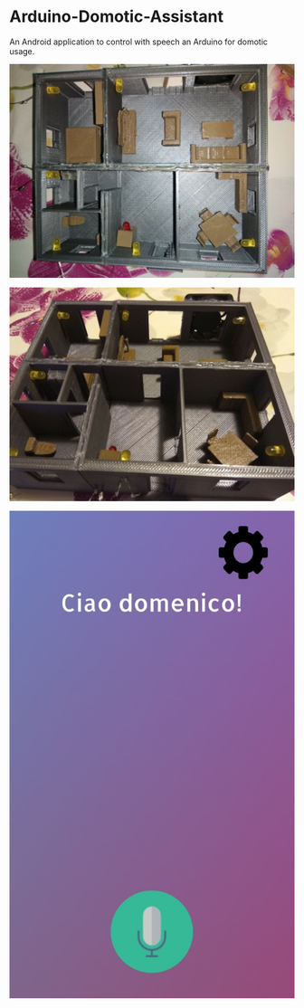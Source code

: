 # Arduino-Domotic-Assistant
An Android application to control with speech an Arduino for domotic usage.

![alt text](https://github.com/Doominator96/Arduino-Domotic-Assistant/raw/master/img1.jpg "3d Printed House")

![alt text](https://github.com/Doominator96/Arduino-Domotic-Assistant/raw/master/img2.jpg "3d Printed House")

![alt text](https://github.com/Doominator96/Arduino-Domotic-Assistant/raw/master/app.jpg "App")
